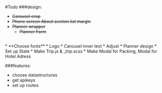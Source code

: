 #Todo
###design:
* ~~Carousel crop~~
* ~~Phone screen About section list margin~~
* ~~Planner wrapper~~
    * ~~Planner Form~~
<br/>
* **Choose fonts**
* Logo
* Carousel inner text 
    * Adjust
* Planner design
    * Set up State
    * Make Trip.js & _trip.scss
    * Make Modal for Packing, Modal for Hotel Adress

###features:
* choose datastructures
* get apikeys
* set up routes